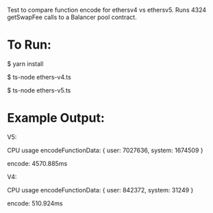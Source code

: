 Test to compare function encode for ethersv4 vs ethersv5.
Runs 4324 getSwapFee calls to a Balancer pool contract.

# To Run:

$ yarn install

$ ts-node ethers-v4.ts

$ ts-node ethers-v5.ts

# Example Output:

V5:

CPU usage encodeFunctionData:  { user: 7027636, system: 1674509 }

encode: 4570.885ms

V4:

CPU usage encodeFunctionData:  { user: 842372, system: 31249 }

encode: 510.924ms
